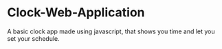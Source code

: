 # Clock-Web-Application
A basic clock app made using javascript, that shows you time and let you set your schedule.
